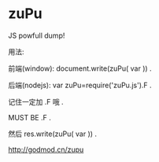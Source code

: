 zuPu
====

JS powfull dump!

用法:

前端(window): document.write(zuPu( var )) .

后端(nodejs): var zuPu=require('zuPu.js').F .

记住一定加 .F 哦 .

MUST BE .F  .

然后 res.write(zuPu( var )) .

http://godmod.cn/zupu
